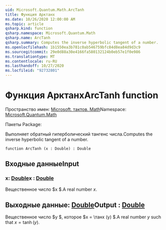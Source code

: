 ```yaml
---
uid: Microsoft.Quantum.Math.ArcTanh
title: Функция Арктанх
ms.date: 10/26/2020 12:00:00 AM
ms.topic: article
qsharp.kind: function
qsharp.namespace: Microsoft.Quantum.Math
qsharp.name: ArcTanh
qsharp.summary: Computes the inverse hyperbolic tangent of a number.
ms.openlocfilehash: 1b1550ea3b781c0ab546759bfc84d8ea84d9d3c9
ms.sourcegitcommit: 29e0d88a30e4166fa580132124b0eb57e1f0e986
ms.translationtype: MT
ms.contentlocale: ru-RU
ms.lasthandoff: 10/27/2020
ms.locfileid: "92732801"
---
```

# <a name="arctanh-function"></a><span data-ttu-id="3b2fd-102">Функция Арктанх</span><span class="sxs-lookup"><span data-stu-id="3b2fd-102">ArcTanh function</span></span>

<span data-ttu-id="3b2fd-103">Пространство имен: [Microsoft. тактов. Math](xref:Microsoft.Quantum.Math)</span><span class="sxs-lookup"><span data-stu-id="3b2fd-103">Namespace: [Microsoft.Quantum.Math](xref:Microsoft.Quantum.Math)</span></span>

<span data-ttu-id="3b2fd-104">Пакеты [](https://nuget.org/packages/)</span><span class="sxs-lookup"><span data-stu-id="3b2fd-104">Package: [](https://nuget.org/packages/)</span></span>


<span data-ttu-id="3b2fd-105">Выполняет обратный гиперболический тангенс числа.</span><span class="sxs-lookup"><span data-stu-id="3b2fd-105">Computes the inverse hyperbolic tangent of a number.</span></span>

```qsharp
function ArcTanh (x : Double) : Double
```


## <a name="input"></a><span data-ttu-id="3b2fd-106">Входные данные</span><span class="sxs-lookup"><span data-stu-id="3b2fd-106">Input</span></span>

### <a name="x--double"></a><span data-ttu-id="3b2fd-107">x: [Double](xref:microsoft.quantum.lang-ref.double)</span><span class="sxs-lookup"><span data-stu-id="3b2fd-107">x : [Double](xref:microsoft.quantum.lang-ref.double)</span></span>

<span data-ttu-id="3b2fd-108">Вещественное число $x $.</span><span class="sxs-lookup"><span data-stu-id="3b2fd-108">A real number $x$.</span></span>



## <a name="output--double"></a><span data-ttu-id="3b2fd-109">Выходные данные: [Double](xref:microsoft.quantum.lang-ref.double)</span><span class="sxs-lookup"><span data-stu-id="3b2fd-109">Output : [Double](xref:microsoft.quantum.lang-ref.double)</span></span>

<span data-ttu-id="3b2fd-110">Вещественное число $y $, которое $x = \танх (y) $.</span><span class="sxs-lookup"><span data-stu-id="3b2fd-110">A real number $y$ such that $x = \tanh(y)$.</span></span>